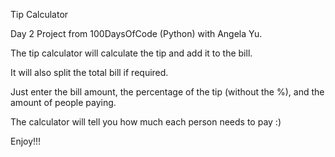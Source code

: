 Tip Calculator

Day 2 Project from 100DaysOfCode (Python) with Angela Yu.

The tip calculator will calculate the tip and add it to the bill. 

It will also split the total bill if required. 

Just enter the bill amount, the percentage of the tip (without the %), and the amount of people paying.

The calculator will tell you how much each person needs to pay :)

Enjoy!!!



